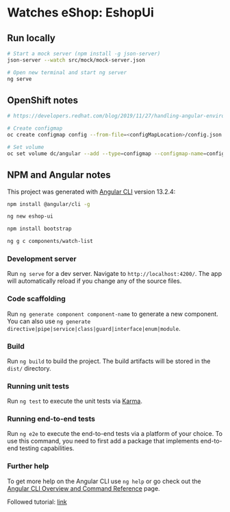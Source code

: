 # Watches eShop: EshopUi

## Run locally

```sh
# Start a mock server (npm install -g json-server)
json-server --watch src/mock/mock-server.json

# Open new terminal and start ng server
ng serve
```

## OpenShift notes

```sh
# https://developers.redhat.com/blog/2019/11/27/handling-angular-environments-in-continuous-delivery-with-red-hat-openshift#how_to_apply_the_configuration_in_red_hat_openshift

# Create configmap
oc create configmap config --from-file=<configMapLocation>/config.json

# Set volume
oc set volume dc/angular --add --type=configmap --configmap-name=config --mount-path=/opt/app-root/src/assets/config --overwrite
```


## NPM and Angular notes

This project was generated with [Angular CLI](https://github.com/angular/angular-cli) version 13.2.4:
```sh
npm install @angular/cli -g

ng new eshop-ui

npm install bootstrap

ng g c components/watch-list

```

### Development server

Run `ng serve` for a dev server. Navigate to `http://localhost:4200/`. The app will automatically reload if you change any of the source files.

### Code scaffolding

Run `ng generate component component-name` to generate a new component. You can also use `ng generate directive|pipe|service|class|guard|interface|enum|module`.

### Build

Run `ng build` to build the project. The build artifacts will be stored in the `dist/` directory.

### Running unit tests

Run `ng test` to execute the unit tests via [Karma](https://karma-runner.github.io).

### Running end-to-end tests

Run `ng e2e` to execute the end-to-end tests via a platform of your choice. To use this command, you need to first add a package that implements end-to-end testing capabilities.

### Further help

To get more help on the Angular CLI use `ng help` or go check out the [Angular CLI Overview and Command Reference](https://angular.io/cli) page.

Followed tutorial: [link](https://www.positronx.io/mean-stack-tutorial-angular-7-crud-bootstrap/)
